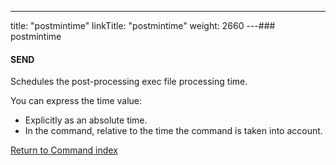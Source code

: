 ---
title: "postmintime"
linkTitle: "postmintime"
weight: 2660
---### postmintime

#### SEND

Schedules the post-processing exec file processing time.

You can express the time value:

- Explicitly
    as an absolute time.
- In
    the command, relative to the time the command is taken into
    account.

[Return to Command index](../../)

